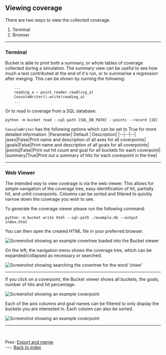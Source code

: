 <!--
  ~ SPDX-License-Identifier: MIT
  ~ Copyright (c) 2023-2024 Vypercore. All Rights Reserved
  -->

## Viewing coverage

There are two ways to view the collected coverage.

1) Terminal
2) Browser

---
### Terminal
Bucket is able to print both a summary, or whole tables of coverage collected during a simulation. The summary view can be useful to see how much a test contributed at the end of it's run, or to summarise a regression after merging. This can be shown by running the following:

```Python
    ...
    reading_a = point_reader.read(cvg_a)
    ConsoleWriter().write(reading_a)
    ...
```
Or to read in coverage from a SQL database:
```
python -m bucket read --sql-path [SQL_DB_PATH] --points --record [ID]
```

`ConsoleWriter` has the following options which can be set to True for more detailed information:
|Parameter| Default | Description|
|--|--|--|
|axes|False|Print name and description of all axes for all coverpoints|
|goals|False|Print name and description of all goals for all coverpoints|
|points|False|Print out hit count and goal for all buckets for each coverpoint|
|summary|True|Print out a summary of hits for each coverpoint in the tree|

---

### Web Viewer

The intended way to view coverage is via the web viewer. This allows for simple navigation of the coverage tree, easy identification of hit, partially hit, and unhit coverpoints. Columns can be sorted and filtered to quickly narrow down the coverage you wish to see.

To generate the coverage viewer please run the following command:
```
python -m bucket write html --sql-path ./example.db --output index.html
```

You can then open the created HTML file in your preferred browser.

<picture>
  <source media="(prefers-color-scheme: dark)" srcset="https://raw.githubusercontent.com/vypercore/bucket/stuart/doc_update/.github/images/Main__dark.png">
  <source media="(prefers-color-scheme: light)" srcset="https://raw.githubusercontent.com/vypercore/bucket/stuart/doc_update/.github/images/Main__light.png">
  <img alt="Screenshot showing an example covertree loaded into the Bucket viewer" src="https://raw.githubusercontent.com/vypercore/bucket/stuart/doc_update/.github/images/Main__dark.png">
</picture>

On the left, the navigation menu shows the coverage tree, which can be expanded/collapsed as necessary or searched.

<picture>
  <source media="(prefers-color-scheme: dark)" srcset="https://raw.githubusercontent.com/vypercore/bucket/stuart/doc_update/.github/images/Search__dark.png">
  <source media="(prefers-color-scheme: light)" srcset="https://raw.githubusercontent.com/vypercore/bucket/stuart/doc_update/.github/images/Search__light.png">
  <img alt="Screenshot showing searching the covertree for the word 'chew'" src="https://raw.githubusercontent.com/vypercore/bucket/stuart/doc_update/.github/images/Search__dark.png">
</picture>

---
If you click on a coverpoint, the Bucket viewer shows all buckets, the goals, number of hits and hit percentage.

<picture>
  <source media="(prefers-color-scheme: dark)" srcset="https://raw.githubusercontent.com/vypercore/bucket/stuart/doc_update/.github/images/Coverpoint__dark.png">
  <source media="(prefers-color-scheme: light)" srcset="https://raw.githubusercontent.com/vypercore/bucket/stuart/doc_update/.github/images/Coverpoint__light.png">
  <img alt="Screenshot showing an example coverpoint" src="https://raw.githubusercontent.com/vypercore/bucket/stuart/doc_update/.github/images/Coverpoint__dark.png">
</picture>

Each of the axis columns and goal names can be filtered to only display the buckets you are interested in. Each column can also be sorted.

<picture>
  <source media="(prefers-color-scheme: dark)" srcset="https://raw.githubusercontent.com/vypercore/bucket/stuart/doc_update/.github/images/Filter__dark.png">
  <source media="(prefers-color-scheme: light)" srcset="https://raw.githubusercontent.com/vypercore/bucket/stuart/doc_update/.github/images/Filter__light.png">
  <img alt="Screenshot showing an example coverpoint" src="https://raw.githubusercontent.com/vypercore/bucket/stuart/doc_update/.github/images/Filter__dark.png">
</picture>

---
<br>

Prev: [Export and merge](export_and_merge.md)
<br>
---: [Back to index](index.md)
